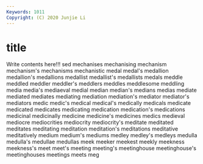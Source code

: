 ```yaml
---
Keywords: 1011
Copyright: (C) 2020 Junjie Li
---
```


# title

Write contents here!!!
sed 
mechanises 
mechanising
mechanism 
mechanism's 
mechanisms 
mechanistic 
medal 
medal's 
medallion 
medallion's 
medallions 
medallist
medallist's 
medallists 
medals 
meddle 
meddled 
meddler 
meddler's 
meddlers 
meddles 
meddlesome
meddling 
media 
media's 
mediaeval 
medial 
median 
median's 
medians 
medias 
mediate
mediated 
mediates 
mediating 
mediation 
mediation's 
mediator 
mediator's 
mediators 
medic 
medic's
medical 
medical's 
medically 
medicals 
medicate 
medicated 
medicates 
medicating 
medication 
medication's
medications 
medicinal 
medicinally 
medicine 
medicine's 
medicines 
medics 
medieval 
mediocre 
mediocrities
mediocrity 
mediocrity's 
meditate 
meditated 
meditates 
meditating 
meditation 
meditation's 
meditations 
meditative
meditatively 
medium 
medium's 
mediums 
medley 
medley's 
medleys 
medulla 
medulla's 
medullae
medullas 
meek 
meeker 
meekest 
meekly 
meekness 
meekness's 
meet 
meet's 
meeting
meeting's 
meetinghouse 
meetinghouse's 
meetinghouses 
meetings 
meets 
meg 
